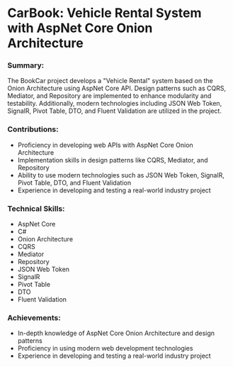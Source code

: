 # CarBook: Vehicle Rental System with AspNet Core Onion Architecture


### Summary:

The BookCar project develops a "Vehicle Rental" system based on the Onion Architecture using AspNet Core API. Design patterns such as CQRS, Mediator, and Repository are implemented to enhance modularity and testability. Additionally, modern technologies including JSON Web Token, SignalR, Pivot Table, DTO, and Fluent Validation are utilized in the project.

### Contributions:

- Proficiency in developing web APIs with AspNet Core Onion Architecture
- Implementation skills in design patterns like CQRS, Mediator, and Repository
- Ability to use modern technologies such as JSON Web Token, SignalR, Pivot Table, DTO, and Fluent Validation
- Experience in developing and testing a real-world industry project

### Technical Skills:

- AspNet Core
- C#
- Onion Architecture
- CQRS
- Mediator
- Repository
- JSON Web Token
- SignalR
- Pivot Table
- DTO
- Fluent Validation

### Achievements:

- In-depth knowledge of AspNet Core Onion Architecture and design patterns
- Proficiency in using modern web development technologies
- Experience in developing and testing a real-world industry project
